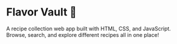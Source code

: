 # Flavor Vault 🍲

A recipe collection web app built with HTML, CSS, and JavaScript.  
Browse, search, and explore different recipes all in one place!

